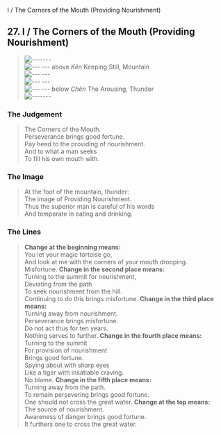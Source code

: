 I / The Corners of the Mouth (Providing Nourishment)
## 27. I / The Corners of the Mouth (Providing Nourishment)
> ![-------](../images/yangU.gif)   
> ![--- ---](../images/yinU.gif) above _Kên_ Keeping Still, Mountain  
> ![--- ---](../images/yinU.gif)   
> ![--- ---](../images/yinU.gif)   
> ![--- ---](../images/yinU.gif) below _Chên_ The Arousing, Thunder  
> ![-------](../images/yangU.gif)
### The Judgement
> The Corners of the Mouth.  
 Perseverance brings good fortune.  
 Pay heed to the providing of nourishment.  
 And to what a man seeks  
 To fill his own mouth with.
### The Image
> At the foot of the mountain, thunder:  
 The image of Providing Nourishment.  
 Thus the superior man is careful of his words  
 And temperate in eating and drinking.
### The Lines

 > **Change at the beginning means:**  
 You let your magic tortoise go,  
 And look at me with the corners of your mouth drooping.  
 Misfortune.
 > **Change in the second place means:**  
 Turning to the summit for nourishment,  
 Deviating from the path  
 To seek nourishment from the hill.  
 Continuing to do this brings misfortune.
 > **Change in the third place means:**  
 Turning away from nourishment.  
 Perseverance brings misfortune.  
 Do not act thus for ten years.  
 Nothing serves to further.
 > **Change in the fourth place means:**  
 Turning to the summit  
 For provision of nourishment  
 Brings good fortune.  
 Spying about with sharp eyes  
 Like a tiger with insatiable craving.  
 No blame.
 > **Change in the fifth place means:**  
 Turning away from the path.  
 To remain persevering brings good fortune.  
 One should not cross the great water.
 > **Change at the top means:**  
 The source of nourishment.  
 Awareness of danger brings good fortune.  
 It furthers one to cross the great water.



